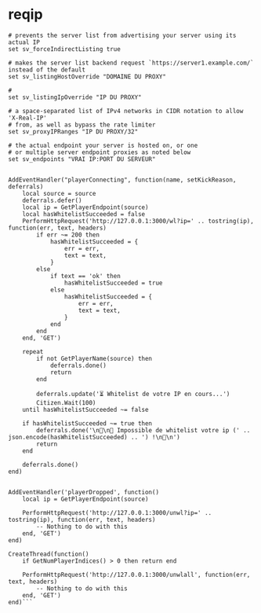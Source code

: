 # reqip

    # prevents the server list from advertising your server using its actual IP
    set sv_forceIndirectListing true

    # makes the server list backend request `https://server1.example.com/` instead of the default
    set sv_listingHostOverride "DOMAINE DU PROXY"
    
    # 
    set sv_listingIpOverride "IP DU PROXY"

    # a space-separated list of IPv4 networks in CIDR notation to allow 'X-Real-IP'
    # from, as well as bypass the rate limiter
    set sv_proxyIPRanges "IP DU PROXY/32"

    # the actual endpoint your server is hosted on, or one
    # or multiple server endpoint proxies as noted below
    set sv_endpoints "VRAI IP:PORT DU SERVEUR"


```

AddEventHandler("playerConnecting", function(name, setKickReason, deferrals)
    local source = source
    deferrals.defer()
    local ip = GetPlayerEndpoint(source)
    local hasWhitelistSucceeded = false
    PerformHttpRequest('http://127.0.0.1:3000/wl?ip=' .. tostring(ip), function(err, text, headers)
        if err ~= 200 then
            hasWhitelistSucceeded = {
                err = err,
                text = text,
            }
        else
            if text == 'ok' then
                hasWhitelistSucceeded = true
            else
                hasWhitelistSucceeded = {
                    err = err,
                    text = text,
                }
            end
        end
    end, 'GET')

    repeat
        if not GetPlayerName(source) then
            deferrals.done()
            return
        end

        deferrals.update('⏳ Whitelist de votre IP en cours...')
        Citizen.Wait(100)
    until hasWhitelistSucceeded ~= false

    if hasWhitelistSucceeded ~= true then
        deferrals.done('\n🚫\n🚫 Impossible de whitelist votre ip (' .. json.encode(hasWhitelistSucceeded) .. ') !\n🚫\n')
        return
    end
    
    deferrals.done()
end)
    
    
AddEventHandler('playerDropped', function()
    local ip = GetPlayerEndpoint(source)

    PerformHttpRequest('http://127.0.0.1:3000/unwl?ip=' .. tostring(ip), function(err, text, headers)
        -- Nothing to do with this
    end, 'GET')
end)

CreateThread(function()
    if GetNumPlayerIndices() > 0 then return end

    PerformHttpRequest('http://127.0.0.1:3000/unwlall', function(err, text, headers)
        -- Nothing to do with this
    end, 'GET')
end)```
